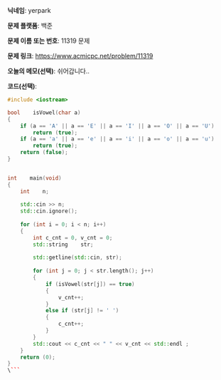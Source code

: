 **닉네임**: yerpark  

**문제 플랫폼**: 백준

**문제 이름 또는 번호**: 11319 문제

**문제 링크**: https://www.acmicpc.net/problem/11319

**오늘의 메모(선택)**: 쉬어갑니다.. 

**코드(선택)**:

```c++
#include <iostream>

bool    isVowel(char a)
{
    if (a == 'A' || a == 'E' || a == 'I' || a == 'O' || a == 'U')
        return (true);
    if (a == 'a' || a == 'e' || a == 'i' || a == 'o' || a == 'u')
        return (true);
    return (false);
}


int    main(void)
{
    int    n;
    
    std::cin >> n;
    std::cin.ignore();
    
    for (int i = 0; i < n; i++)
    {
        int c_cnt = 0, v_cnt = 0;
        std::string    str;
        
        std::getline(std::cin, str);
        
        for (int j = 0; j < str.length(); j++)
        {
            if (isVowel(str[j]) == true)
            {
                v_cnt++;
            }
            else if (str[j] != ' ')
            {
                c_cnt++;
            }
        }
        std::cout << c_cnt << " " << v_cnt << std::endl ;
    }
    return (0);
}
\```
